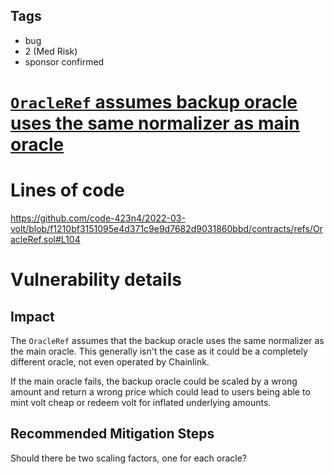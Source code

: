 ## Tags

- bug
- 2 (Med Risk)
- sponsor confirmed

# [`OracleRef` assumes backup oracle uses the same normalizer as main oracle](https://github.com/code-423n4/2022-03-volt-findings/issues/26) 

# Lines of code

https://github.com/code-423n4/2022-03-volt/blob/f1210bf3151095e4d371c9e9d7682d9031860bbd/contracts/refs/OracleRef.sol#L104


# Vulnerability details

## Impact
The `OracleRef` assumes that the backup oracle uses the same normalizer as the main oracle.
This generally isn't the case as it could be a completely different oracle, not even operated by Chainlink.

If the main oracle fails, the backup oracle could be scaled by a wrong amount and return a wrong price which could lead to users being able to mint volt cheap or redeem volt for inflated underlying amounts.

## Recommended Mitigation Steps
Should there be two scaling factors, one for each oracle?


